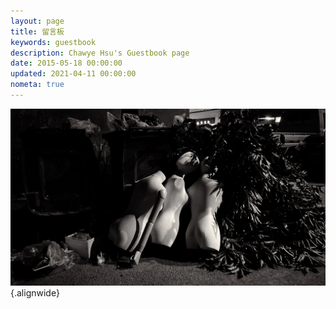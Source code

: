 ```yaml
---
layout: page
title: 留言板
keywords: guestbook
description: Chawye Hsu's Guestbook page
date: 2015-05-18 00:00:00
updated: 2021-04-11 00:00:00
nometa: true
---
```


![<strong>Untitled</strong>. By <em>Chawye Hsu</em>, Foshan, China. Mar 2021.](./_assets/uploads/2021/04/20210411002.jpg)
{.alignwide}
